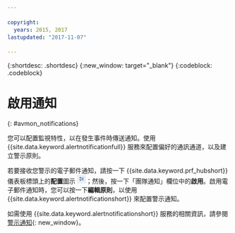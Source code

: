 ```yaml
---

copyright:
  years: 2015, 2017
lastupdated: "2017-11-07"

---
```


{:shortdesc: .shortdesc}
{:new_window: target="_blank"}
{:codeblock: .codeblock}


# 啟用通知
{: #avmon_notifications}

您可以配置監視特性，以在發生事件時傳送通知。使用 {{site.data.keyword.alertnotificationfull}} 服務來配置偏好的通訊通道，以及建立警示原則。

若要接收您警示的電子郵件通知，請按一下 {{site.data.keyword.prf_hubshort}} 儀表板標頭上的**配置**圖示 ![「配置」圖示](images/config_icn_white_smll.jpg)；然後，按一下「團隊通知」欄位中的**啟用**。啟用電子郵件通知時，您可以按一下**編輯原則**，以使用 {{site.data.keyword.alertnotificationshort}} 來配置警示通知。

如需使用 {{site.data.keyword.alertnotificationshort}} 服務的相關資訊，請參閱[警示通知](../AlertNotification/index.html "（在新分頁或視窗中開啟）"){: new_window}。
